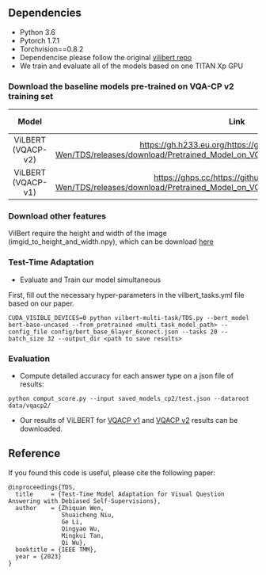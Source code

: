 ## Dependencies
* Python 3.6
* Pytorch 1.7.1
* Torchvision==0.8.2
* Dependencise please follow the original [vilibert repo](https://github.com/facebookresearch/vilbert-multi-task)
* We train and evaluate all of the models based on one TITAN Xp GPU

### Download the baseline models pre-trained on VQA-CP v2 training set 

 | Model | Link| Acc (%)|
 | :-: | :-: | :-: |
 |ViLBERT (VQACP-v2)|https://gh.h233.eu.org/https://github.com/Zhiquan-Wen/TDS/releases/download/Pretrained_Model_on_VQACPv2_train_vilbert/pytorch_model_18.bin|40.75|
 |ViLBERT (VQACP-v1)|https://ghps.cc/https://github.com/Zhiquan-Wen/TDS/releases/download/Pretrained_Model_on_VQACPv1_train_vilbert/pytorch_model_12.bin|39.59|

### Download other features
VilBert require the height and width of the image (imgid_to_height_and_width.npy), which can be download [here](https://hub.gitmirror.com/https://github.com/Zhiquan-Wen/TDS/releases/download/img_height_and_width/imgid_to_height_and_width.npy)

### Test-Time Adaptation 
* Evaluate and Train our model simultaneous

First, fill out the necessary hyper-parameters in the vilbert_tasks.yml file based on our paper.

```
CUDA_VISIBLE_DEVICES=0 python vilbert-multi-task/TDS.py --bert_model bert-base-uncased --from_pretrained <multi_task_model_path> --config_file config/bert_base_6layer_6conect.json --tasks 20 --batch_size 32 --output_dir <path to save results>
``` 

### Evaluation
* Compute detailed accuracy for each answer type on a json file of results:
```
python comput_score.py --input saved_models_cp2/test.json --dataroot data/vqacp2/
```
* Our results of ViLBERT for [VQACP v1](https://slink.ltd/https://github.com/Zhiquan-Wen/TDS/releases/download/ViLBERT_vqacpv1_results/minval_result.json) and [VQACP v2](https://download.nuaa.cf/Zhiquan-Wen/TDS/releases/download/ViLBERT_vqacpv2_results/minval_result.json) results can be downloaded.


## Reference
If you found this code is useful, please cite the following paper:
```
@inproceedings{TDS,
  title     = {Test-Time Model Adaptation for Visual Question Answering with Debiased Self-Supervisions},
  author    = {Zhiquan Wen, 
               Shuaicheng Niu, 
               Ge Li,
               Qingyao Wu, 
               Mingkui Tan, 
               Qi Wu},
  booktitle = {IEEE TMM},
  year = {2023}
}
```